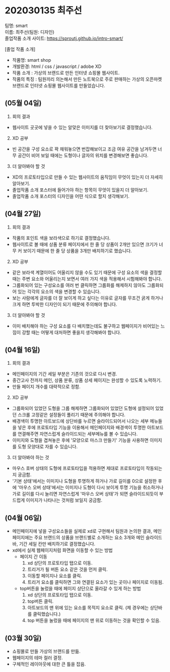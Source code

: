 # 202030135 최주선

팀명: smart  
이름: 최주선(팀원: 디자인)  
졸업작품 소개 사이트: https://sproutj.github.io/intro-smart/  

[졸업 작품 소개]
- 작품명: smart shop
- 개발환경: html / css / javascript / adobe XD
- 작품 소개 : 가상의 브랜드로 만든 인터넷 쇼핑몰 웹사이트.
- 작품의 특징 : 팀원끼리 의논해서 만든 노트북으로 주로 판매하는 가상의 오픈마켓 브랜드로 인터넷 쇼핑몰 웹사이트를 만들었습니다. 

## (05월 04일)
1. 회의 결과
  - 웹사이트 곳곳에 넣을 수 있는 알맞은 이미지를 더 찾아보기로 결정했습니다.

2. XD 공부
  - 빈 공간을 구성 요소로 꽉 채워놓으면 번잡해보이고 조금 여유 공간을 남겨두면 너무 공간이 비어 보일 때에는 도형이나 글자의 위치를 변경해보면 좋습니다.

3. 더 알아봐야 할 것
  - XD의 프로토타입으로 만들 수 있는 웹사이트의 움직임이 무엇이 있는지 더 자세히 알아보기.
  - 졸업작품 소개 포스터에 들어가야 하는 항목이 무엇이 있을지 더 알아보기.
  - 졸업작품 소개 포스터의 디자인을 어떤 식으로 할지 생각해보기.

## (04월 27일)
1. 회의 결과
  - 작품의 포인트 색을 보라색으로 하기로 결정했습니다.
  - 웹사이트로 볼 때에 상품 분류 페이지에서 한 줄 당 상품이 2개만 있으면 크기가 너무 커 보이기 때문에 한 줄 당 상품을 3개만 배치하기로 했습니다.

2. XD 공부
  - 같은 보라색 계열이어도 어울리지 않을 수도 있기 때문에 구성 요소의 색을 결정할 때는 주변 요소와 어울리는지 보면서 여러 가지 색을 적용해서 시험해봐야 합니다.
  - 그룹화되어 있는 구성요소를 여러 번 클릭하면 그룹화를 해제하지 않아도 그룹화되어 있는 각각의 요소의 색을 변경할 수 있습니다.
  - 보는 사람에게 글자를 더 잘 보이게 하고 싶다는 이유로 글자를 무조건 굵게 하거나 크게 하면 투박한 디자인이 되기 때문에 주의해야 합니다.

3. 더 알아봐야 할 것
  - 이미 배치해야 하는 구성 요소를 다 배치했는데도 불구하고 웹페이지가 비어있는 느낌이 강할 때는 어떻게 대처하면 좋을지 생각해봐야 합니다.

## (04월 16일)
1. 회의 결과
  - 메인페이지의 기간 세일 부분은 기존의 것으로 다시 변경.
  - 중간고사 전까지 메인, 상품 분류, 상품 상세 페이지는 완성할 수 있도록 노력하기.
  - 만들 페이지 개수를 대략적으로 정함.

2. XD 공부
  - 그룹화되어 있었던 도형을 그룹 해제하면 그룹화되어 있었던 도형에 설정되어 있었던 스크롤 고정같은 설정들이 풀리기 때문에 주의해야 합니다.
  - 배경색이 투명한 아트보드에 상단바를 누르면 슬라이드되어서 나오는 세부 메뉴들을 넣은 후에 프로토타입 기능을 이용해서 메인페이지와 배경색이 투명한 아트보드를 연결해주면 자연스럽게 슬라이드되는 세부메뉴를 볼 수 있습니다.
  - 이미지와 도형을 겹쳐놓은 후에 '모양으로 마스크 만들기' 기능을 사용하면 이미지를 도형 모양대로 자를 수 있습니다.

3. 더 알아봐야 하는 것
  - 마우스 호버 상태의 도형에 프로토타입을 적용하면 제대로 프로토타입이 작동되는지 궁금함.
  - '기본 상태'에서는 이미지나 도형을 투명하게 하거나 가로 길이를 0으로 설정한 후에 '마우스 오버 상태'에서는 이미지나 도형이 다시 보이게 투명 기능을 취소하거나 가로 길이를 다시 늘리면 자연스럽게 '마우스 오버 상태'가 되면 슬라이드되듯이 부드럽게 이미지가 나타나는 것처럼 보일지 궁금함.

## (04월 06일)
- 메인페이지에 넣을 구성요소들을 실제로 xd로 구현해서 팀원과 논의한 결과, 메인페이지에는 주요 브랜드의 상품을 브랜드별로 소개하는 요소 3개와 메인 슬라이드바, 기간 세일 칸만 배치하기로 결정했습니다.
- xd에서 실제 웹페이지처럼 화면을 이동할 수 있는 방법
  - 페이지 간 이동
    1. xd 상단의 프로토타입 탭으로 이동.
    2. 트리거가 될 버튼 요소 같은 것을 먼저 클릭.
    3. 이동할 페이지나 요소를 클릭.
    4. 트리거 요소를 클릭하면 그와 연결된 요소가 있는 곳이나 페이지로 이동됨.
  - top버튼을 눌렀을 때에 페이지 상단으로 올라갈 수 있게 하는 방법
    1. xd 상단의 프로토타입 탭으로 이동.
    2. top버튼 클릭.
    3. 아트보드의 맨 위에 있는 요소를 목적지 요소로 클릭. (제 경우에는 상단바를 클릭했습니다.)
    4. top 버튼을 눌렀을 때에 페이지의 맨 위로 이동하는 것을 확인할 수 있음.

## (03월 30일)
- 쇼핑몰로 만들 가상의 브랜드를 만듦.
- 웹페이지의 테마 컬러 결정.
- 구체적인 레이아웃에 대한 큰 틀을 잡음.
